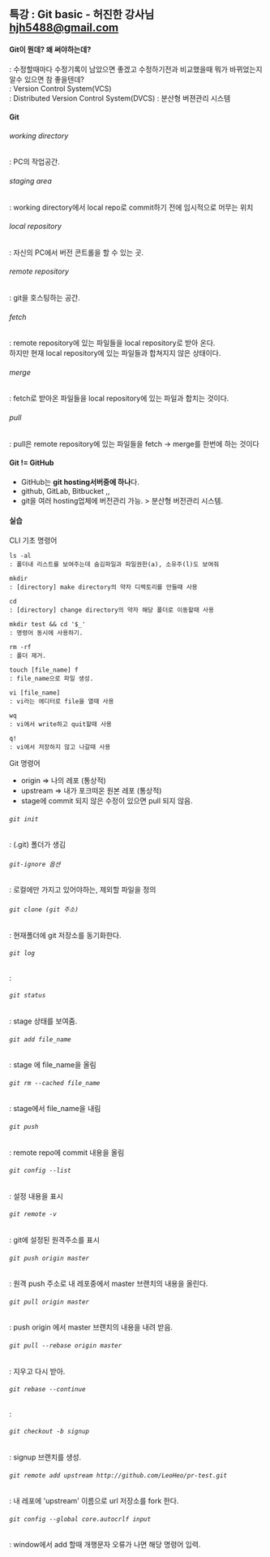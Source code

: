 ## 특강 : Git basic   - 허진한 강사님 hjh5488@gmail.com

#### Git이 뭔데? 왜 써야하는데?    
: 수정할때마다 수정기록이 남았으면 좋겠고 수정하기전과 비교했을때 뭐가 바뀌었는지 알수 있으면 참 좋을텐데?<br>
: Version Control System(VCS)<br>
: Distributed Version Control System(DVCS) : 분산형 버젼관리 시스템
 
#### Git

###### working directory
: PC의 작업공간.

###### staging area
: working directory에서 local repo로 commit하기 전에 임시적으로 머무는 위치

###### local repository
: 자신의 PC에서 버전 콘트롤을 할 수 있는 곳. 

###### remote repository
: git을 호스팅하는 공간.

###### fetch
: remote repository에 있는 파일들을 local repository로 받아 온다.<br>
하지만 현재 local repository에 있는 파일들과 합쳐지지 않은 상태이다.

###### merge
: fetch로 받아온 파일들을 local repository에 있는 파일과 합치는 것이다.

###### pull
: pull은 remote repository에 있는 파일들을 fetch -> merge를 한번에 하는 것이다


#### Git != GitHub
* GitHub는 **git hosting서버중에 하나**다.
* github, GitLab, Bitbucket ,,
* git을 여러 hosting업체에 버전관리 가능. > 분산형 버전관리 시스템.

 
#### 실습
CLI 기초 명령어
```
ls -al 
: 폴더내 리스트를 보여주는데 숨김파일과 파일권한(a), 소유주(l)도 보여줘

mkdir 
: [directory] make directory의 약자 디렉토리를 만들때 사용

cd 
: [directory] change directory의 약자 해당 폴더로 이동할때 사용 

mkdir test && cd '$_' 
: 명령어 동시에 사용하기.

rm -rf
: 폴더 제거. 

touch [file_name] f
: file_name으로 파일 생성.

vi [file_name] 
: vi라는 에디터로 file을 열때 사용 

wq 
: vi에서 write하고 quit할때 사용 

q! 
: vi에서 저장하지 않고 나갈때 사용 
```

Git 명령어
* origin => 나의 레포 (통상적)
* upstream => 내가 포크떠온 원본 레포 (통상적)
* stage에 commit 되지 않은 수정이 있으면 pull 되지 않음.

###### `git init`
: (.git) 폴더가 생김

###### `git-ignore 옵션`
: 로컬에만 가지고 있어야하는, 제외할 파일을 정의

###### `git clone (git 주소)`
: 현재폴더에 git 저장소를 동기화한다.

###### `git log`
: 

###### `git status`
: stage 상태를 보여줌.

###### `git add file_name`
: stage 에 file_name을 올림

###### `git rm --cached file_name`
: stage에서 file_name을 내림

###### `git push`
: remote repo에 commit 내용을 올림

###### `git config --list`
: 설정 내용을 표시 

###### `git remote -v`
: git에 설정된 원격주소를 표시

###### `git push origin master`
: 원격 push 주소로 내 레포중에서 master 브랜치의 내용을 올린다.

###### `git pull origin master`
: push origin 에서 master 브랜치의 내용을 내려 받음.
  
###### `git pull --rebase origin master`
: 지우고 다시 받아.

###### `git rebase --continue`
:

###### `git checkout -b signup`
: signup 브랜치를 생성.

###### `git remote add upstream http://github.com/LeoHeo/pr-test.git`
: 내 레포에 'upstream' 이름으로 url 저장소를 fork 한다.

###### `git config --global core.autocrlf input`
: window에서 add 할때 개행문자 오류가 나면 해당 명령어 입력.